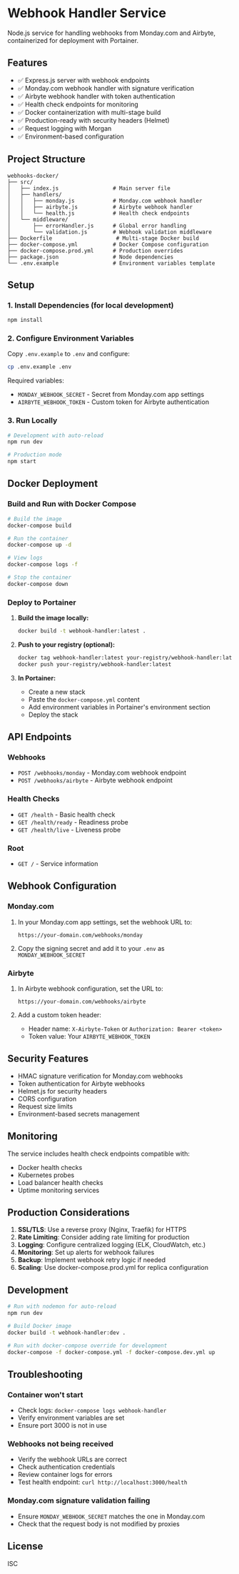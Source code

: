 # Webhook Handler Service

Node.js service for handling webhooks from Monday.com and Airbyte, containerized for deployment with Portainer.

## Features

- ✅ Express.js server with webhook endpoints
- ✅ Monday.com webhook handler with signature verification
- ✅ Airbyte webhook handler with token authentication
- ✅ Health check endpoints for monitoring
- ✅ Docker containerization with multi-stage build
- ✅ Production-ready with security headers (Helmet)
- ✅ Request logging with Morgan
- ✅ Environment-based configuration

## Project Structure

```
webhooks-docker/
├── src/
│   ├── index.js                 # Main server file
│   ├── handlers/
│   │   ├── monday.js            # Monday.com webhook handler
│   │   ├── airbyte.js           # Airbyte webhook handler
│   │   └── health.js            # Health check endpoints
│   └── middleware/
│       ├── errorHandler.js      # Global error handling
│       └── validation.js        # Webhook validation middleware
├── Dockerfile                    # Multi-stage Docker build
├── docker-compose.yml           # Docker Compose configuration
├── docker-compose.prod.yml      # Production overrides
├── package.json                 # Node dependencies
└── .env.example                 # Environment variables template
```

## Setup

### 1. Install Dependencies (for local development)

```bash
npm install
```

### 2. Configure Environment Variables

Copy `.env.example` to `.env` and configure:

```bash
cp .env.example .env
```

Required variables:
- `MONDAY_WEBHOOK_SECRET` - Secret from Monday.com app settings
- `AIRBYTE_WEBHOOK_TOKEN` - Custom token for Airbyte authentication

### 3. Run Locally

```bash
# Development with auto-reload
npm run dev

# Production mode
npm start
```

## Docker Deployment

### Build and Run with Docker Compose

```bash
# Build the image
docker-compose build

# Run the container
docker-compose up -d

# View logs
docker-compose logs -f

# Stop the container
docker-compose down
```

### Deploy to Portainer

1. **Build the image locally:**
   ```bash
   docker build -t webhook-handler:latest .
   ```

2. **Push to your registry (optional):**
   ```bash
   docker tag webhook-handler:latest your-registry/webhook-handler:latest
   docker push your-registry/webhook-handler:latest
   ```

3. **In Portainer:**
   - Create a new stack
   - Paste the `docker-compose.yml` content
   - Add environment variables in Portainer's environment section
   - Deploy the stack

## API Endpoints

### Webhooks

- `POST /webhooks/monday` - Monday.com webhook endpoint
- `POST /webhooks/airbyte` - Airbyte webhook endpoint

### Health Checks

- `GET /health` - Basic health check
- `GET /health/ready` - Readiness probe
- `GET /health/live` - Liveness probe

### Root

- `GET /` - Service information

## Webhook Configuration

### Monday.com

1. In your Monday.com app settings, set the webhook URL to:
   ```
   https://your-domain.com/webhooks/monday
   ```

2. Copy the signing secret and add it to your `.env` as `MONDAY_WEBHOOK_SECRET`

### Airbyte

1. In Airbyte webhook configuration, set the URL to:
   ```
   https://your-domain.com/webhooks/airbyte
   ```

2. Add a custom token header:
   - Header name: `X-Airbyte-Token` or `Authorization: Bearer <token>`
   - Token value: Your `AIRBYTE_WEBHOOK_TOKEN`

## Security Features

- HMAC signature verification for Monday.com webhooks
- Token authentication for Airbyte webhooks
- Helmet.js for security headers
- CORS configuration
- Request size limits
- Environment-based secrets management

## Monitoring

The service includes health check endpoints compatible with:
- Docker health checks
- Kubernetes probes
- Load balancer health checks
- Uptime monitoring services

## Production Considerations

1. **SSL/TLS**: Use a reverse proxy (Nginx, Traefik) for HTTPS
2. **Rate Limiting**: Consider adding rate limiting for production
3. **Logging**: Configure centralized logging (ELK, CloudWatch, etc.)
4. **Monitoring**: Set up alerts for webhook failures
5. **Backup**: Implement webhook retry logic if needed
6. **Scaling**: Use docker-compose.prod.yml for replica configuration

## Development

```bash
# Run with nodemon for auto-reload
npm run dev

# Build Docker image
docker build -t webhook-handler:dev .

# Run with docker-compose override for development
docker-compose -f docker-compose.yml -f docker-compose.dev.yml up
```

## Troubleshooting

### Container won't start
- Check logs: `docker-compose logs webhook-handler`
- Verify environment variables are set
- Ensure port 3000 is not in use

### Webhooks not being received
- Verify the webhook URLs are correct
- Check authentication credentials
- Review container logs for errors
- Test health endpoint: `curl http://localhost:3000/health`

### Monday.com signature validation failing
- Ensure `MONDAY_WEBHOOK_SECRET` matches the one in Monday.com
- Check that the request body is not modified by proxies

## License

ISC